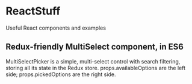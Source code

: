 # ReactStuff
Useful React components and examples

## Redux-friendly MultiSelect component, in ES6

MultiSelectPicker is a simple, multi-select control with search filtering, storing all its state in the Redux store.
props.availableOptions are the left side; props.pickedOptions are the right side.

